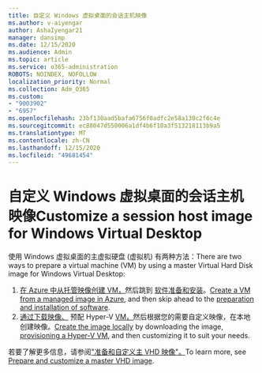 ```yaml
---
title: 自定义 Windows 虚拟桌面的会话主机映像
ms.author: v-aiyengar
author: AshaIyengar21
manager: dansimp
ms.date: 12/15/2020
ms.audience: Admin
ms.topic: article
ms.service: o365-administration
ROBOTS: NOINDEX, NOFOLLOW
localization_priority: Normal
ms.collection: Adm_O365
ms.custom:
- "9003902"
- "6957"
ms.openlocfilehash: 23bf130aad5bafa6756f0adfc2e58a130c2f6c4e
ms.sourcegitcommit: ec88047d550006a1df4b6f10a3f513218113b9a5
ms.translationtype: MT
ms.contentlocale: zh-CN
ms.lasthandoff: 12/15/2020
ms.locfileid: "49681454"
---
```

# <a name="customize-a-session-host-image-for-windows-virtual-desktop"></a><span data-ttu-id="2c3a7-102">自定义 Windows 虚拟桌面的会话主机映像</span><span class="sxs-lookup"><span data-stu-id="2c3a7-102">Customize a session host image for Windows Virtual Desktop</span></span>

<span data-ttu-id="2c3a7-103">使用 Windows 虚拟桌面的主虚拟硬盘 (虚拟机) 有两种方法：</span><span class="sxs-lookup"><span data-stu-id="2c3a7-103">There are two ways to prepare a virtual machine (VM) by using a master Virtual Hard Disk image for Windows Virtual Desktop:</span></span>

1. <span data-ttu-id="2c3a7-104">[在 Azure 中从托管映像创建 VM，](https://go.microsoft.com/fwlink/?linkid=2127906)然后跳到 [软件准备和安装](https://go.microsoft.com/fwlink/?linkid=2128064)。</span><span class="sxs-lookup"><span data-stu-id="2c3a7-104">[Create a VM from a managed image in Azure](https://go.microsoft.com/fwlink/?linkid=2127906), and then skip ahead to the [preparation and installation of software](https://go.microsoft.com/fwlink/?linkid=2128064).</span></span>
1. <span data-ttu-id="2c3a7-105">[通过下载映像、](https://go.microsoft.com/fwlink/?linkid=2128065) 预配 Hyper-V [VM，](https://go.microsoft.com/fwlink/?linkid=2127907)然后根据您的需要自定义映像，在本地创建映像。</span><span class="sxs-lookup"><span data-stu-id="2c3a7-105">[Create the image locally](https://go.microsoft.com/fwlink/?linkid=2128065) by downloading the image, [provisioning a Hyper-V VM](https://go.microsoft.com/fwlink/?linkid=2127907), and then customizing it to suit your needs.</span></span>

<span data-ttu-id="2c3a7-106">若要了解更多信息，请参阅["准备和自定义主 VHD 映像"。](https://go.microsoft.com/fwlink/?linkid=2127838)</span><span class="sxs-lookup"><span data-stu-id="2c3a7-106">To learn more, see [Prepare and customize a master VHD image](https://go.microsoft.com/fwlink/?linkid=2127838).</span></span>